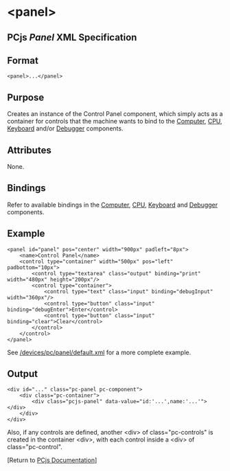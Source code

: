 &lt;panel&gt;
===

PCjs *Panel* XML Specification
---

Format
---
	<panel>...</panel>

Purpose
---
Creates an instance of the Control Panel component, which simply acts as a container for controls that the
machine wants to bind to the [Computer](/docs/pcjs/computer/), [CPU](/docs/pcjs/cpu/), [Keyboard](/docs/pcjs/keyboard/)
and/or [Debugger](/docs/pcjs/debugger/) components.

Attributes
---
None.

Bindings
---
Refer to available bindings in the [Computer](/docs/pcjs/computer/), [CPU](/docs/pcjs/cpu/), [Keyboard](/docs/pcjs/keyboard/)
and [Debugger](/docs/pcjs/debugger/) components.

Example
---
	<panel id="panel" pos="center" width="900px" padleft="8px">
		<name>Control Panel</name>
		<control type="container" width="500px" pos="left" padbottom="10px">
			<control type="textarea" class="output" binding="print" width="480px" height="200px"/>
			<control type="container">
				<control type="text" class="input" binding="debugInput" width="360px"/>
				<control type="button" class="input" binding="debugEnter">Enter</control>
				<control type="button" class="input" binding="clear">Clear</control>
			</control>
		</control>
	</panel>

See [/devices/pc/panel/default.xml](/devices/pc/panel/default.xml) for a more complete example.

Output
---
	<div id="..." class="pc-panel pc-component">
		<div class="pc-container">
			<div class="pcjs-panel" data-value="id:'...',name:'...'"></div>
		</div>
	</div>

Also, if any controls are defined, another &lt;div&gt; of class="pc-controls" is created in the container &lt;div&gt;,
with each control inside a &lt;div&gt; of class="pc-control".

[Return to [PCjs Documentation](..)]
